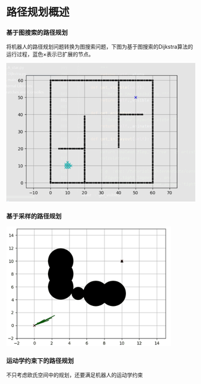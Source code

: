 # 路径规划概述



### 基于图搜索的路径规划

将机器人的路径规划问题转换为图搜索问题，下图为基于图搜索的Dijkstra算法的运行过程，蓝色×表示已扩展的节点。

<img src="img/05-路径规划总结/01-图搜索-Dijkstra运行结果.gif" alt="01-图搜索-Dijkstra运行结果" style="zoom: 67%;" />

### 基于采样的路径规划

<img src="img/05-路径规划总结/02-采样-RRTstar运行过程.gif" alt="02-采样-RRTstar运行过程" style="zoom:80%;" />

### 运动学约束下的路径规划

不只考虑欧氏空间中的规划，还要满足机器人的运动学约束